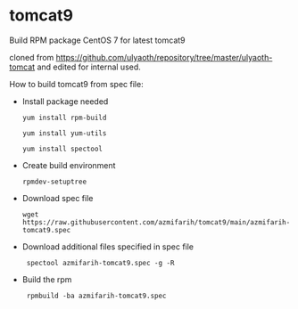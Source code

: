 # tomcat9
Build RPM package CentOS 7 for latest tomcat9

cloned from https://github.com/ulyaoth/repository/tree/master/ulyaoth-tomcat and edited for internal used.

How to build tomcat9 from spec file:

 - Install package needed
    
    ```
    yum install rpm-build
    
    yum install yum-utils
    
    yum install spectool
    
    ```

 - Create build environment
    
    ```
    rpmdev-setuptree    
    ```

 - Download spec file
 
   ```
   wget https://raw.githubusercontent.com/azmifarih/tomcat9/main/azmifarih-tomcat9.spec
   ```
   
 - Download additional files specified in spec file
 
   ```
    spectool azmifarih-tomcat9.spec -g -R
   ```
   
 - Build the rpm
   ```
    rpmbuild -ba azmifarih-tomcat9.spec
   ```
